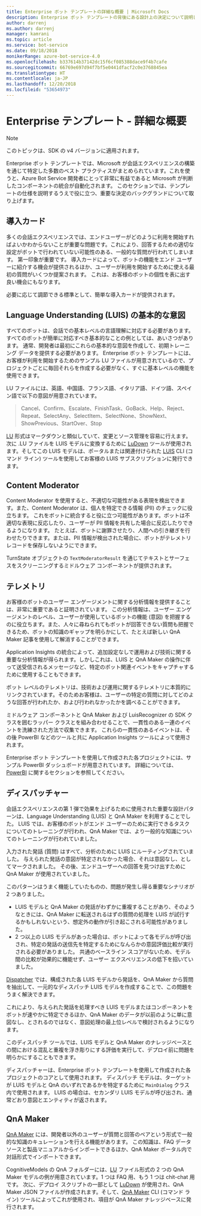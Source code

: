 ```yaml
---
title: Enterprise ボット テンプレートの詳細な概要 | Microsoft Docs
description: Enterprise ボット テンプレートの背後にある設計上の決定について説明します
author: darrenj
ms.author: darrenj
manager: kamrani
ms.topic: article
ms.service: bot-service
ms.date: 09/18/2018
monikerRange: azure-bot-service-4.0
ms.openlocfilehash: b337614b37142dc15f6cf085388dace9f4b7cafe
ms.sourcegitcommit: 66769e697d94f7bf5e0441dfacf2c0e3768845ea
ms.translationtype: HT
ms.contentlocale: ja-JP
ms.lasthandoff: 12/20/2018
ms.locfileid: "53654973"
---
```

# <a name="enterprise-template---detailed-overview"></a>Enterprise テンプレート - 詳細な概要

> [!NOTE]
> このトピックは、SDK の v4 バージョンに適用されます。 

Enterprise ボット テンプレートでは、Microsoft が会話エクスペリエンスの構築を通じて特定した多数のベスト プラクティスがまとめられています。これを使うと、Azure Bot Service 開発者にとって非常に有益であると Microsoft が判断したコンポーネントの統合が自動化されます。 このセクションでは、テンプレートの仕様を説明するうえで役に立つ、重要な決定のバックグランドについて取り上げます。

## <a name="introduction-card"></a>導入カード

多くの会話エクスペリエンスでは、エンドユーザーがどのように利用を開始すればよいかわからないことが重要な問題です。これにより、回答するための適切な設定がボットで行われていない可能性のある、一般的な質問が行われてしまいます。 第一印象が重要です。 導入カードによって、ボットの機能をエンド ユーザーに紹介する機会が提供されるほか、ユーザーが利用を開始するために使える最初の質問がいくつか提案されます。 これは、お客様のボットの個性を表に出す良い機会にもなります。

必要に応じて調節できる標準として、簡単な導入カードが提供されます。

## <a name="basic-language-understanding-luis-intents"></a>Language Understanding (LUIS) の基本的な意図

すべてのボットは、会話での基本レベルの言語理解に対応する必要があります。 すべてのボットが簡単に対応すべき基本的なことの例としては、あいさつがあります。 通常、開発者は最初にこれらの基本的な意図を作成して、初期トレーニング データを提供する必要があります。 Enterprise ボット テンプレートには、お客様が利用を開始するためのサンプル LU ファイルが用意されているので、プロジェクトごとに毎回それらを作成する必要がなく、すぐに基本レベルの機能を使用できます。

LU ファイルには、英語、中国語、フランス語、イタリア語、ドイツ語、スペイン語で以下の意図が用意されています。

> Cancel、Confirm、Escalate、FinishTask、GoBack、Help、Reject、Repeat、SelectAny、SelectItem、SelectNone、ShowNext、ShowPrevious、StartOver、Stop

[LU](https://github.com/Microsoft/botbuilder-tools/blob/master/packages/Ludown/docs/lu-file-format.md) 形式はマークダウンと類似していて、変更とソース管理を容易に行えます。 次に .LU ファイルを LUIS モデルに変換するために [LuDown](https://github.com/Microsoft/botbuilder-tools/tree/master/packages/Ludown) ツールが使用されます。そしてこの LUIS モデルは、ポータルまたは関連付けられた [LUIS](https://github.com/Microsoft/botbuilder-tools/tree/master/packages/LUIS) CLI (コマンド ライン) ツールを使用してお客様の LUIS サブスクリプションに発行できます。

## <a name="content-moderator"></a>Content Moderator

Content Moderator を使用すると、不適切な可能性がある表現を検出できます。また、Content Moderator は、個人を特定できる情報 (PII) のチェックに役立ちます。 これをボットに統合すると役に立つ可能性があります。ボットは不適切な表現に反応したり、ユーザーが PII 情報を共有した場合に反応したりできるようになります。 たとえば、ボットに謝罪させたり、人間への引き継ぎを行わせたりできます。または、PII 情報が検出された場合に、ボットがテレメトリ レコードを保存しないようにできます。

TurnState オブジェクトの ```TextModeratorResult``` を通じてテキストとサーフェスをスクリーニングするミドルウェア コンポーネントが提供されます。

## <a name="telemetry"></a>テレメトリ

お客様のボットのユーザー エンゲージメントに関する分析情報を提供することは、非常に重要であると証明されています。 この分析情報は、ユーザー エンゲージメントのレベル、ユーザーが使用しているボットの機能 (意図) を把握するのに役立ちます。また、人々に尋ねられてもボットが回答できない質問も把握できるため、ボットの知識のギャップを明らかにして、たとえば新しい QnA Maker 記事を使用して解消することができます。

Application Insights の統合によって、追加設定なしで運用および技術に関する重要な分析情報が得られます。しかしこれは、LUIS と QnA Maker の操作に伴って送受信されるメッセージなど、特定のボット関連イベントをキャプチャするために使用することもできます。

ボット レベルのテレメトリは、技術および運用に関するテレメトリに本質的にリンクされています。そのためお客様は、ユーザーの特定の質問に対してどのような回答が行われたか、および行われなかったかを調べることができます。

ミドルウェア コンポーネントと QnA Maker および LuisRecognizer の SDK クラスを囲むラッパー クラスとを組み合わせることで、一貫性のある一連のイベントを洗練された方法で収集できます。 これらの一貫性のあるイベントは、その後 PowerBI などのツールと共に Application Insights ツールによって使用されます。

Enterprise ボット テンプレートを使用して作成された各プロジェクトには、サンプル PowerBI ダッシュボードが用意されています。 詳細については、[PowerBI](bot-builder-enterprise-template-powerbi.md) に関するセクションを参照してください。

## <a name="dispatcher"></a>ディスパッチャー

会話エクスペリエンスの第 1 弾で効果を上げるために使用された重要な設計パターンは、Language Understanding (LUIS) と QnA Maker を利用することでした。 LUIS では、お客様のボットがエンド ユーザーのために実行できるタスクについてのトレーニングが行われ、QnA Maker では、より一般的な知識についてのトレーニングが行われていました。

入力された発話 (質問) はすべて、分析のために LUIS にルーティングされていました。 与えられた発話の意図が特定されなかった場合、それは意図なし、としてマークされました。 その後、エンドユーザーへの回答を見つけ出すために QnA Maker が使用されていました。

このパターンはうまく機能していたものの、問題が発生し得る重要なシナリオが 2 つありました。

- LUIS モデルと QnA Maker の発話がわずかに重複することがあり、そのようなときには、QnA Maker に転送されるはずの質問の処理を LUIS が試行するかもしれないという、想定外の動作が引き起こされる可能性がありました。
- 2 つ以上の LUIS モデルがあった場合は、ボットによって各モデルが呼び出され、特定の発話の送信先を特定するためになんらかの意図評価比較が実行される必要がありました。 共通のベースライン スコアがないため、モデル間の比較が効果的に機能せず、ユーザー エクスペリエンスの低下を招いていました。

[Dispatcher](https://docs.microsoft.com/en-us/azure/bot-service/bot-builder-tutorial-dispatch?view=azure-bot-service-4.0&tabs=csaddref%2Ccsbotconfig) では、構成された各 LUIS モデルから発話を、QnA Maker から質問を抽出して、一元的なディスパッチ LUIS モデルを作成することで、この問題をうまく解決できます。

これにより、与えられた発話を処理すべき LUIS モデルまたはコンポーネントをボットが速やかに特定できるほか、QnA Maker のデータが以前のように単に意図なし、とされるのではなく、意図処理の最上位レベルで検討されるようになります。

このディスパッチ ツールでは、LUIS モデルと QnA Maker のナレッジベースとの間における混乱と重複を浮き彫りにする評価を実行して、デプロイ前に問題を明らかにすることもできます。

ディスパッチャーは、Enterprise ボット テンプレートを使用して作成された各プロジェクトのコアとして使用されます。 ディスパッチ モデルは、ターゲットが LUIS モデルと QnA のいずれであるかを特定するために `MainDialog` クラス内で使用されます。 LUIS の場合は、セカンダリ LUIS モデルが呼び出され、通常どおり意図とエンティティが返されます。

## <a name="qna-maker"></a>QnA Maker

[QnA Maker](https://www.qnamaker.ai/) には、開発者以外のユーザーが質問と回答のペアという形式で一般的な知識のキュレーションを行える機能があります。 この知識は、FAQ データ ソースと製品マニュアルからインポートできるほか、QnA Maker ポータル内で対話形式でインポートできます。

CognitiveModels の QnA フォルダーには、[LU](https://github.com/Microsoft/botbuilder-tools/blob/master/packages/Ludown/docs/lu-file-format.md) ファイル形式の 2 つの QnA Maker モデルの例が用意されています。1 つは FAQ 用、もう 1 つは chit-chat 用です。 次に、デプロイ スクリプトの一部として [LuDown](https://github.com/Microsoft/botbuilder-tools/tree/master/packages/Ludown) が使用され、QnA Maker JSON ファイルが作成されます。そして、[QnA Maker](https://github.com/Microsoft/botbuilder-tools/tree/master/packages/QnAMaker) CLI (コマンド ライン) ツールによってこれが使用され、項目が QnA Maker ナレッジベースに発行されます。

